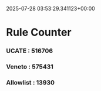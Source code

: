 2025-07-28 03:53:29.341123+00:00
# Rule Counter 
 ### UCATE : 516706

 ### Veneto : 575431

 ### Allowlist : 13930